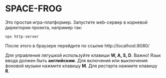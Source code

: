 # SPACE-FROG
Это простая игра-платформер. Запустите web-сервер в корневой директории проекта, например так:


    npx http-server 
    
    
После этого в браузере перейдите по ссылке http://localhost:8080/

Для управления лягушкой используйте клавиши **W, A, S, D**. Важно! Язык ввода должен быть **английским**.
Для включения или выключения фоновой музыки нажмите клавишу **M**. Для рестарта нажмите клавишу **R**.

